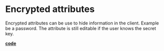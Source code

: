 # Encrypted attributes
Encrypted attributes can be use to hide information in the client. Example be a password.
The attribute is still editable if the user knows the secret key.

[**code**](https://github.com/factoryfx/factoryfx/tree/master/docu/src/main/java/io/github/factoryfx/docu/encryptedattributes)